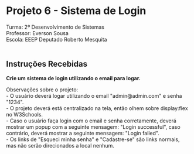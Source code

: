 # Projeto 6 - Sistema de Login
<div>
    Turma:</strong> 2º Desenvolvimento de Sistemas<br>
    Professor:</strong> Everson Sousa<br>
    Escola:</strong> EEEP Deputado Roberto Mesquita
</div><br>

<div>
  <h2>Instruções Recebidas</h2>
  <p><b>Crie um sistema de login utilizando o email para logar.</b></p>
  Observações sobre o projeto:<br>
  - O usuário deverá logar utilizando o email "admin@admin.com" e senha "1234".<br>
  - O projeto deverá está centralizado na tela, então olhem sobre display:flex no W3Schools.<br>
  - Caso o usuário faça login com o email e senha corretamente, deverá mostrar um popup com a seguinte mensagem: "Login successful", caso contrário, deverá mostrar a seguinte mensagem: "Login failed".<br>
  - Os links de "Esqueci minha senha" e "Cadastre-se" são links normais, mas não serão direcionados a local nenhum.
</div><br>

